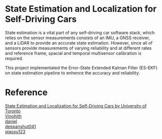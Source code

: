 # State Estimation and Localization for Self-Driving Cars

State estimation is a vital part of any self-driving car software stack, which relies on the sensor measurements consists of an IMU, a GNSS receiver, and a LiDAR to provide an accurate state estimation. However, since all of sensors provide measurements of varying reliability and at different rates and reference frame, spacial and temporal multisensor calibration is required.

This project implementated the Error-State Extended Kalman Filter (ES-EKF) on state estimation pipeline to enhence the accuracy and reliability.

# Reference
[State Estimation and Localization for Self-Driving Cars by University of Toronto](https://www.coursera.org/learn/state-estimation-localization-self-driving-cars/home/info)\
[Vinohith](https://github.com/Vinohith/Self_Driving_Car_specialization)\
[daniel](https://github.com/daniel-s-ingram/self_driving_cars_specialization)\
[deepanshut041](https://github.com/deepanshut041/self-driving-car-specialization)\
[qiaoxu123](https://github.com/qiaoxu123/Self-Driving-Cars)
